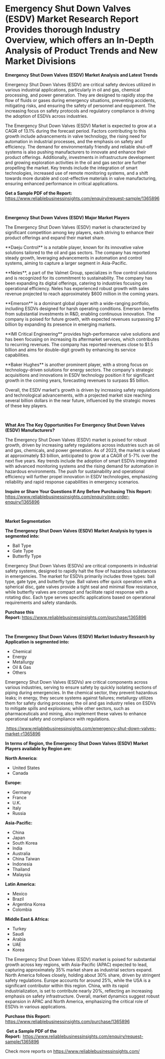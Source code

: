 <p><h1>Emergency Shut Down Valves (ESDV) Market Research Report Provides thorough Industry Overview, which offers an In-Depth Analysis of Product Trends and New Market Divisions</h1></p><p><strong>Emergency Shut Down Valves (ESDV) Market Analysis and Latest Trends</strong></p>
<p><p>Emergency Shut Down Valves (ESDV) are critical safety devices utilized in various industrial applications, particularly in oil and gas, chemical processing, and power generation. They are designed to rapidly stop the flow of fluids or gases during emergency situations, preventing accidents, mitigating risks, and ensuring the safety of personnel and equipment. The increasing focus on safety protocols and regulatory compliance is driving the adoption of ESDVs across industries.</p><p>The Emergency Shut Down Valves (ESDV) Market is expected to grow at a CAGR of 13.1% during the forecast period. Factors contributing to this growth include advancements in valve technology, the rising need for automation in industrial processes, and the emphasis on safety and efficiency. The demand for environmentally friendly and reliable shut-off systems is also pushing manufacturers to innovate and enhance their product offerings. Additionally, investments in infrastructure development and growing exploration activities in the oil and gas sector are further propelling the market. Key trends include the integration of smart technologies, increased use of remote monitoring systems, and a shift towards more durable and cost-effective materials in valve manufacturing, ensuring enhanced performance in critical applications.</p></p>
<p><strong>Get a Sample PDF of the Report:&nbsp;</strong> <a href="https://www.reliablebusinessinsights.com/enquiry/request-sample/1365896?utm_campaign=3256&utm_medium=2&utm_source=Github&utm_content=ia&utm_term=11042025&utm_id=emergency-shut-down-valves-esdv">https://www.reliablebusinessinsights.com/enquiry/request-sample/1365896</a></p>
<p>&nbsp;</p>
<p><strong>Emergency Shut Down Valves (ESDV) Major Market Players</strong></p>
<p><p>The Emergency Shut Down Valves (ESDV) market is characterized by significant competition among key players, each striving to enhance their product offerings and expand their market share. </p><p>**Daeju Control** is a notable player, known for its innovative valve solutions tailored to the oil and gas sectors. The company has reported steady growth, leveraging advancements in automation and control systems, aiming to capture a larger segment in Asia-Pacific.</p><p>**Neles**, a part of the Valmet Group, specializes in flow control solutions and is recognized for its commitment to sustainability. The company has been expanding its digital offerings, catering to industries focusing on operational efficiency. Neles has experienced robust growth with sales revenue projected to reach approximately $600 million in the coming years.</p><p>**Emerson** is a dominant global player with a wide-ranging portfolio, including ESDVs designed for harsh operating conditions. Emerson benefits from substantial investments in R&D, enabling continuous innovation. The company is poised for future growth, with expected revenues surpassing $7 billion by expanding its presence in emerging markets.</p><p>**IMI Critical Engineering** provides high-performance valve solutions and has been focusing on increasing its aftermarket services, which contributes to recurring revenues. The company has reported revenues close to $1.5 billion and aims for double-digit growth by enhancing its service capabilities.</p><p>**Baker Hughes** is another prominent player, with a strong focus on technology-driven solutions for energy sectors. The company's strategic acquisitions and innovations in ESDV technology position it for significant growth in the coming years, forecasting revenues to surpass $5 billion.</p><p>Overall, the ESDV market's growth is driven by increasing safety regulations and technological advancements, with a projected market size reaching several billion dollars in the near future, influenced by the strategic moves of these key players.</p></p>
<p>&nbsp;</p>
<p><strong>What Are The Key Opportunities For Emergency Shut Down Valves (ESDV) Manufacturers?</strong></p>
<p><p>The Emergency Shut Down Valves (ESDV) market is poised for robust growth, driven by increasing safety regulations across industries such as oil and gas, chemicals, and power generation. As of 2023, the market is valued at approximately $3 billion, anticipated to grow at a CAGR of 5-7% over the next five years. Key trends include the adoption of smart ESDVs integrated with advanced monitoring systems and the rising demand for automation in hazardous environments. The push for sustainability and operational efficiency will further propel innovation in ESDV technologies, emphasizing reliability and rapid response capabilities in emergency scenarios.</p></p>
<p><strong>Inquire or Share Your Questions If Any Before Purchasing This Report:</strong> <a href="https://www.reliablebusinessinsights.com/enquiry/pre-order-enquiry/1365896?utm_campaign=3256&utm_medium=2&utm_source=Github&utm_content=ia&utm_term=11042025&utm_id=emergency-shut-down-valves-esdv">https://www.reliablebusinessinsights.com/enquiry/pre-order-enquiry/1365896</a></p>
<p>&nbsp;</p>
<p><strong>Market Segmentation</strong></p>
<p><strong>The Emergency Shut Down Valves (ESDV) Market Analysis by types is segmented into:</strong></p>
<p><ul><li>Ball Type</li><li>Gate Type</li><li>Butterfly Type</li></ul></p>
<p><p>Emergency Shut Down Valves (ESDVs) are critical components in industrial safety systems, designed to rapidly halt the flow of hazardous substances in emergencies. The market for ESDVs primarily includes three types: ball type, gate type, and butterfly type. Ball valves offer quick operation with a spherical disc, gate valves provide a tight seal and minimal flow resistance, while butterfly valves are compact and facilitate rapid response with a rotating disc. Each type serves specific applications based on operational requirements and safety standards.</p></p>
<p><strong>Purchase this Report:&nbsp;</strong><a href="https://www.reliablebusinessinsights.com/purchase/1365896?utm_campaign=3256&utm_medium=2&utm_source=Github&utm_content=ia&utm_term=11042025&utm_id=emergency-shut-down-valves-esdv">https://www.reliablebusinessinsights.com/purchase/1365896</a></p>
<p>&nbsp;</p>
<p><strong>The Emergency Shut Down Valves (ESDV) Market Industry Research by Application is segmented into:</strong></p>
<p><ul><li>Chemical</li><li>Energy</li><li>Metallurgy</li><li>Oil & Gas</li><li>Others</li></ul></p>
<p><p>Emergency Shut Down Valves (ESDVs) are critical components across various industries, serving to ensure safety by quickly isolating sections of piping during emergencies. In the chemical sector, they prevent hazardous leaks; in energy, they secure systems against failures; metallurgy utilizes them for safety during processes; the oil and gas industry relies on ESDVs to mitigate spills and explosions; while other sectors, such as pharmaceuticals and mining, also implement these valves to enhance operational safety and compliance with regulations.</p></p>
<p><a href="https://www.reliablebusinessinsights.com/emergency-shut-down-valves-market-r1365896?utm_campaign=3256&utm_medium=2&utm_source=Github&utm_content=ia&utm_term=11042025&utm_id=emergency-shut-down-valves-esdv">&nbsp;https://www.reliablebusinessinsights.com/emergency-shut-down-valves-market-r1365896</a></p>
<p><strong>In terms of Region, the Emergency Shut Down Valves (ESDV) Market Players available by Region are:</strong></p>
<p>
    <p> <strong> North America: </strong>
        <ul>
            <li>United States</li>
            <li>Canada</li>
        </ul>
        </p> 
    <p> <strong> Europe: </strong>
        <ul>
            <li>Germany</li>
            <li>France</li>
            <li>U.K.</li>
            <li>Italy</li>
            <li>Russia</li>
        </ul>
        </p> 
    <p> <strong> Asia-Pacific: </strong>
        <ul>
            <li>China</li>
            <li>Japan</li>
            <li>South Korea</li>
            <li>India</li>
            <li>Australia</li>
            <li>China Taiwan</li>
            <li>Indonesia</li>
            <li>Thailand</li>
            <li>Malaysia</li>
        </ul>
        </p> 
    <p> <strong> Latin America: </strong>
        <ul>
            <li>Mexico</li>
            <li>Brazil</li>
            <li>Argentina Korea</li>
            <li>Colombia</li>
        </ul>
        </p> 
    <p> <strong> Middle East & Africa: </strong>
        <ul>
            <li>Turkey</li>
            <li>Saudi</li>
            <li>Arabia</li>
            <li>UAE</li>
            <li>Korea</li>
        </ul>
    </p>
    </p>
<p><p>The Emergency Shut Down Valves (ESDV) market is poised for substantial growth across key regions, with Asia-Pacific (APAC) expected to lead, capturing approximately 35% market share as industrial sectors expand. North America follows closely, holding about 30% share, driven by stringent safety regulations. Europe accounts for around 25%, while the USA is a significant contributor within this region. China, with its rapid industrialization, is set to contribute nearly 20%, reflecting an increasing emphasis on safety infrastructure. Overall, market dynamics suggest robust expansion in APAC and North America, emphasizing the critical role of ESDVs in various applications.</p></p>
<p><strong>Purchase this Report: </strong><a href="https://www.reliablebusinessinsights.com/purchase/1365896?utm_campaign=3256&utm_medium=2&utm_source=Github&utm_content=ia&utm_term=11042025&utm_id=emergency-shut-down-valves-esdv">https://www.reliablebusinessinsights.com/purchase/1365896</a></p>
<p>&nbsp;<strong>Get a Sample PDF of the Report:&nbsp;&nbsp;</strong><a href="https://www.reliablebusinessinsights.com/enquiry/request-sample/1365896?utm_campaign=3256&utm_medium=2&utm_source=Github&utm_content=ia&utm_term=11042025&utm_id=emergency-shut-down-valves-esdv">https://www.reliablebusinessinsights.com/enquiry/request-sample/1365896</a></p>
<p><strong></strong></p>
<p>Check more reports on <a href="https://www.reliablebusinessinsights.com/?utm_campaign=3256&utm_medium=2&utm_source=Github&utm_content=ia&utm_term=11042025&utm_id=emergency-shut-down-valves-esdv">https://www.reliablebusinessinsights.com/</a></p>